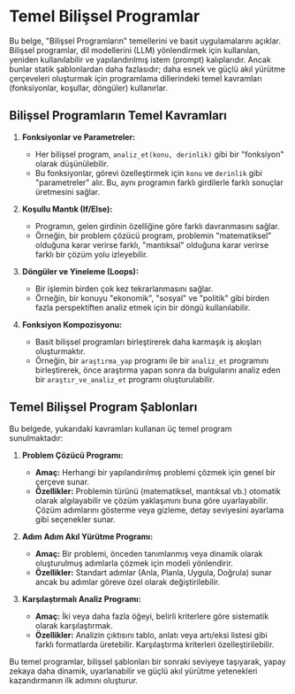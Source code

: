 # Temel Bilişsel Programlar

Bu belge, "Bilişsel Programların" temellerini ve basit uygulamalarını açıklar. Bilişsel programlar, dil modellerini (LLM) yönlendirmek için kullanılan, yeniden kullanılabilir ve yapılandırılmış istem (prompt) kalıplarıdır. Ancak bunlar statik şablonlardan daha fazlasıdır; daha esnek ve güçlü akıl yürütme çerçeveleri oluşturmak için programlama dillerindeki temel kavramları (fonksiyonlar, koşullar, döngüler) kullanırlar.

## Bilişsel Programların Temel Kavramları

1.  **Fonksiyonlar ve Parametreler:**
    *   Her bilişsel program, `analiz_et(konu, derinlik)` gibi bir "fonksiyon" olarak düşünülebilir.
    *   Bu fonksiyonlar, görevi özelleştirmek için `konu` ve `derinlik` gibi "parametreler" alır. Bu, aynı programın farklı girdilerle farklı sonuçlar üretmesini sağlar.

2.  **Koşullu Mantık (If/Else):**
    *   Programın, gelen girdinin özelliğine göre farklı davranmasını sağlar.
    *   Örneğin, bir problem çözücü program, problemin "matematiksel" olduğuna karar verirse farklı, "mantıksal" olduğuna karar verirse farklı bir çözüm yolu izleyebilir.

3.  **Döngüler ve Yineleme (Loops):**
    *   Bir işlemin birden çok kez tekrarlanmasını sağlar.
    *   Örneğin, bir konuyu "ekonomik", "sosyal" ve "politik" gibi birden fazla perspektiften analiz etmek için bir döngü kullanılabilir.

4.  **Fonksiyon Kompozisyonu:**
    *   Basit bilişsel programları birleştirerek daha karmaşık iş akışları oluşturmaktır.
    *   Örneğin, bir `araştırma_yap` programı ile bir `analiz_et` programını birleştirerek, önce araştırma yapan sonra da bulgularını analiz eden bir `araştır_ve_analiz_et` programı oluşturulabilir.

## Temel Bilişsel Program Şablonları

Bu belgede, yukarıdaki kavramları kullanan üç temel program sunulmaktadır:

1.  **Problem Çözücü Programı:**
    *   **Amaç:** Herhangi bir yapılandırılmış problemi çözmek için genel bir çerçeve sunar.
    *   **Özellikler:** Problemin türünü (matematiksel, mantıksal vb.) otomatik olarak algılayabilir ve çözüm yaklaşımını buna göre uyarlayabilir. Çözüm adımlarını gösterme veya gizleme, detay seviyesini ayarlama gibi seçenekler sunar.

2.  **Adım Adım Akıl Yürütme Programı:**
    *   **Amaç:** Bir problemi, önceden tanımlanmış veya dinamik olarak oluşturulmuş adımlarla çözmek için modeli yönlendirir.
    *   **Özellikler:** Standart adımlar (Anla, Planla, Uygula, Doğrula) sunar ancak bu adımlar göreve özel olarak değiştirilebilir.

3.  **Karşılaştırmalı Analiz Programı:**
    *   **Amaç:** İki veya daha fazla öğeyi, belirli kriterlere göre sistematik olarak karşılaştırmak.
    *   **Özellikler:** Analizin çıktısını tablo, anlatı veya artı/eksi listesi gibi farklı formatlarda üretebilir. Karşılaştırma kriterleri özelleştirilebilir.

Bu temel programlar, bilişsel şablonları bir sonraki seviyeye taşıyarak, yapay zekaya daha dinamik, uyarlanabilir ve güçlü akıl yürütme yetenekleri kazandırmanın ilk adımını oluşturur.
